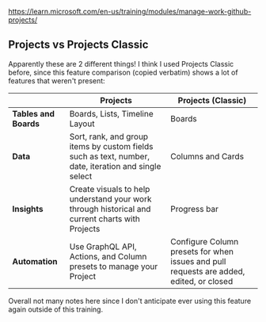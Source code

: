 https://learn.microsoft.com/en-us/training/modules/manage-work-github-projects/

## Projects vs Projects Classic

Apparently these are 2 different things! I think I used Projects Classic before, since this feature comparison (copied verbatim) shows a lot of features that weren't present:

|                       | **Projects**                                                                                         | **Projects (Classic)**                                                                  |
| --------------------- | ---------------------------------------------------------------------------------------------------- | --------------------------------------------------------------------------------------- |
| **Tables and Boards** | Boards, Lists, Timeline Layout                                                                       | Boards                                                                                  |
| **Data**              | Sort, rank, and group items by custom fields such as text, number, date, iteration and single select | Columns and Cards                                                                       |
| **Insights**          | Create visuals to help understand your work through historical and current charts with Projects      | Progress bar                                                                            |
| **Automation**        | Use GraphQL API, Actions, and Column presets to manage your Project                                  | Configure Column presets for when issues and pull requests are added, edited, or closed |

Overall not many notes here since I don't anticipate ever using this feature again outside of this training.
